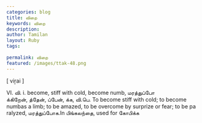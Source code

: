 ```yaml
---
categories: blog
title: விறை
keywords: விறை
description: 
author: Tamilan
layout: Ruby
tags: 
 
permalink: விறை
featured: /images/ttak-48.png
---
```

  
[ viṟai ]  
  
VI. வி. i. become, stiff with cold, become numb, மரத்துப்போ  
க்கிறேன், த்தேன், ப்பேன், க்க, வி.பெ. To become stiff with cold; to become numbas a limb; to be amazed, to be overcome by surprize or fear; to be pa ralyzed, மரத்துப்போக.In பிங்கலந்தை, used for கோபிக்க